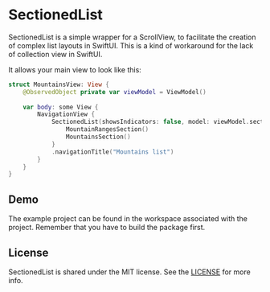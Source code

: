 # SectionedList

SectionedList is a simple wrapper for a ScrollView, to facilitate the creation of complex list layouts in SwiftUI. This is a kind of workaround for the lack of collection view in SwiftUI.

It allows your main view to look like this:
```swift
struct MountainsView: View {
    @ObservedObject private var viewModel = ViewModel()
    
    var body: some View {
        NavigationView {
            SectionedList(showsIndicators: false, model: viewModel.sections) {
                MountainRangesSection()
                MountainsSection()
            }
            .navigationTitle("Mountains list")
        }
    }
}
```

## Demo

The example project can be found in the workspace associated with the project.
Remember that you have to build the package first.

## License

SectionedList is shared under the MIT license. See the [LICENSE](./LICENSE) for more info.
